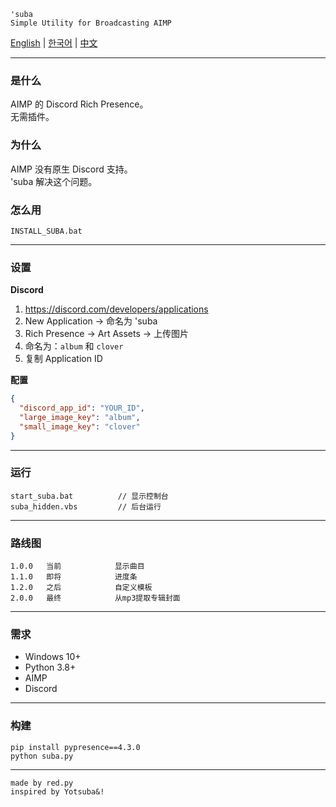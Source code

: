 ```
'suba
Simple Utility for Broadcasting AIMP
```

[English](README.md) | [한국어](README_KR.md) | [中文](#)

---

### 是什么

AIMP 的 Discord Rich Presence。  
无需插件。

### 为什么

AIMP 没有原生 Discord 支持。  
'suba 解决这个问题。

### 怎么用

```
INSTALL_SUBA.bat
```

---

### 设置

**Discord**
1. https://discord.com/developers/applications
2. New Application → 命名为 'suba
3. Rich Presence → Art Assets → 上传图片
4. 命名为：`album` 和 `clover`
5. 复制 Application ID

**配置**
```json
{
  "discord_app_id": "YOUR_ID",
  "large_image_key": "album",
  "small_image_key": "clover"
}
```

---

### 运行

```
start_suba.bat          // 显示控制台
suba_hidden.vbs         // 后台运行
```

---

### 路线图

```
1.0.0   当前            显示曲目
1.1.0   即将            进度条
1.2.0   之后            自定义模板
2.0.0   最终            从mp3提取专辑封面
```

---

### 需求

- Windows 10+
- Python 3.8+
- AIMP
- Discord

---

### 构建

```
pip install pypresence==4.3.0
python suba.py
```

---

```
made by red.py
inspired by Yotsuba&!
```